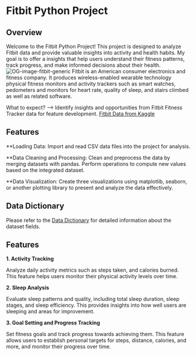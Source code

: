 # Fitbit Python Project

## Overview
Welcome to the Fitbit Python Project! This project is designed to analyze Fitbit data and provide valuable insights into activity and health habits. My goal is to offer a insights that help users understand their fitness patterns, track progress, and make informed decisions about their health. 
![OG-image-fitbit-generic](https://github.com/user-attachments/assets/9c424fc1-1456-4bf0-82d9-8e1f91707fb0)
Fitbit is an American consumer electronics and fitness company. It produces wireless-enabled wearable technology physical fitness monitors and activity trackers such as smart watches, pedometers and monitors for heart rate, quality of sleep, and stairs climbed as well as related software.

What to expect? --> Identify insights and opportunities from Fitbit Fitness Tracker data for feature development. [Fitbit Data from Kaggle](https://www.kaggle.com/datasets/arashnic/fitbit?source=post_page-----c18835475563--------------------------------)

## Features
**Loading Data: Import and read CSV data files into the project for analysis.

**Data Cleaning and Processing: Clean and preprocess the data by merging datasets with pandas. Perform operations to compute new values based on the integrated dataset.

**Data Visualization: Create three visualizations using matplotlib, seaborn, or another plotting library to present and analyze the data effectively.

## Data Dictionary

Please refer to the [Data Dictionary](Data_Dictionary) for detailed information about the dataset fields.

## Features
**1. Activity Tracking**

Analyze daily activity metrics such as steps taken, and calories burned. This feature helps users monitor their physical activity levels over time.

**2. Sleep Analysis**

Evaluate sleep patterns and quality, including total sleep duration, sleep stages, and sleep efficiency. This provides insights into how well users are sleeping and areas for improvement.

**3. Goal Setting and Progress Tracking**

Set fitness goals and track progress towards achieving them. This feature allows users to establish personal targets for steps, distance, calories, and more, and monitor their progress over time.

